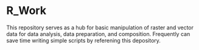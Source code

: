 # R_Work
This repository serves as a hub for basic manipulation of raster and vector data for data analysis, data preparation, and composition. Frequently can save time writing simple scripts
by referening this depository. 

